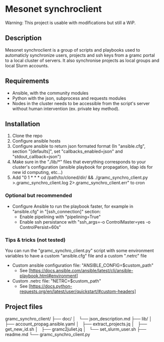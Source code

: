 Mesonet synchroclient
=====================

Warning: This project is usable with modifications but still a WiP.

Description
-----------

Mesonet synchroclient is a group of scripts and playbooks used to automaticly synchronize users, projects and ssh keys from a gramc portal to a local cluster of servers. It also synchronise projects as local groups and local Slurm accounts.

Requirements
------------

- Ansible, with the community modules
- Python with the json, subprocess and requests modules
- Nodes in the cluster needs to be accessible from the script's server without human intervention (ex. private key method).

Installation
------------

1. Clone the repo
2. Configure ansible hosts
3. Configure ansible to return json formated format (In "ansible.cfg", section "\[defaults\]", set "callbacks\_enabled=json" and "stdout\_callback=json")
4. Make sure in the "./lib/\*" files that everything corresponds to your cluster's configuration (ansible playbook for propagation, ldap ids for new id computing, etc...)
5. Add "0 1 \* \* \*  cd /path/to/cloned/dir/ && ./gramc\_synchro\_client.py >.gramc\_synchro\_client.log 2>.gramc\_synchro\_client.err" to cron

### Optional but recommended

- Configure Ansible to run the playbook faster, for example in "ansible.cfg" in "\[ssh\_connection\]" section:
  - Enable pipelining with "pipelining=True"
  - Enable ssh persistance with "ssh\_args=-o ControlMaster=yes -o ControlPersist=60s"

### Tips & tricks (not tested)

You can run the "gramc\_synchro\_client.py" script with some environment variables to have a custom "ansible.cfg" file and a custom ".netrc" file

- Custom ansible configuration file: "ANSIBLE\_CONFIG=$custom\_path"
  - See [https://docs.ansible.com/ansible/latest/cli/ansible-playbook.html#environment]
- Custom .netrc file: "NETRC=$custom\_path"
  - See [https://docs.python-requests.org/en/latest/user/quickstart/#custom-headers]

Project files
-------------

gramc\_synchro\_client/
├── doc/
│   └── json\_description.md
├── lib/
│   ├── account\_propag.ansible.yaml
│   ├── extract\_projects.jq
│   ├── get\_new\_id.sh
│   ├── gramc2juliet.jq
│   └── set\_slurm\_user.sh
├── readme.md
└── gramc\_synchro\_client.py

